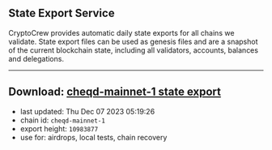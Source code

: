 ## State Export Service
CryptoCrew provides automatic daily state exports for all chains we validate. State export files can be used as genesis files and are a snapshot of the current blockchain state, including all validators, accounts, balances and delegations.

---
**Download: [cheqd-mainnet-1 state export](https://dl.ccvalidators.com/SERVICE/cheqd/cheqd-mainnet-1_export_10983877.json)**
---

- last updated: Thu Dec 07 2023 05:19:26
- chain id: `cheqd-mainnet-1`
- export height: `10983877`
- use for: airdrops, local tests, chain recovery
